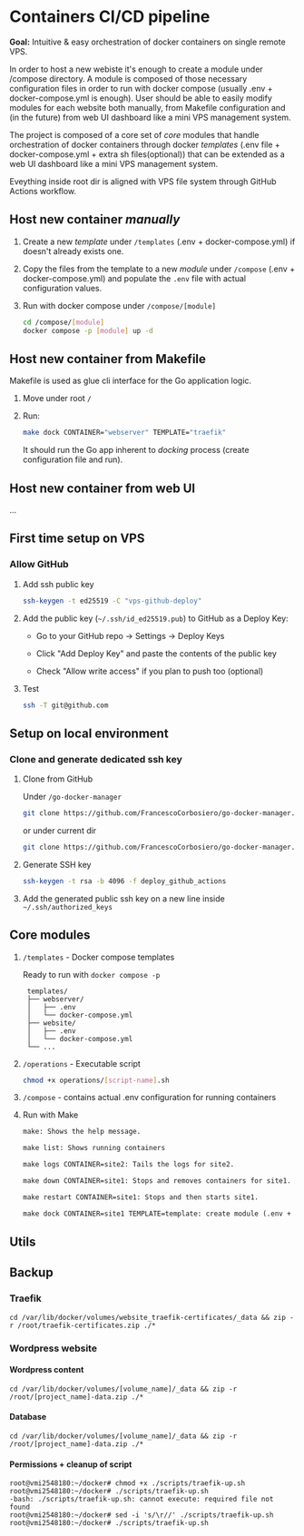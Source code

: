 # Containers CI/CD pipeline

**Goal:**
Intuitive & easy orchestration of docker containers on single remote VPS.

In order to host a new webiste it's enough to create a module under /compose directory.
A module is composed of those necessary configuration files in order to run with docker compose (usually .env + docker-compose.yml is enough).
User should be able to easily modify modules for each website both manually, from Makefile configuration and (in the future) from web UI dashboard like a mini VPS management system.

The project is composed of a core set of *core* modules that handle orchestration of docker containers through docker *templates* (.env file + docker-compose.yml + extra sh files(optional))
that can be extended as a web UI dashboard like a mini VPS management system.

Eveything inside root dir is aligned with VPS file system through GitHub Actions workflow.

## Host new container *manually*

1. Create a new *template* under `/templates` (.env + docker-compose.yml) if doesn't already exists one.
2. Copy the files from the template to a new *module* under `/compose` (.env + docker-compose.yml) and populate the `.env` file with actual configuration values.
3. Run with docker compose under `/compose/[module]`

    ```bash
    cd /compose/[module]
    docker compose -p [module] up -d
    ```

## Host new container from Makefile

Makefile is used as glue cli interface for the Go application logic.

1. Move under root `/`
2. Run:

    ```bash
    make dock CONTAINER="webserver" TEMPLATE="traefik"
    ```

    It should run the Go app inherent to *docking* process (create configuration file and run).

## Host new container from web UI

...

## First time setup on VPS

### Allow GitHub

1. Add ssh public key

    ```bash
    ssh-keygen -t ed25519 -C "vps-github-deploy"
    ```

2. Add the public key (`~/.ssh/id_ed25519.pub`) to GitHub as a Deploy Key:
    - Go to your GitHub repo → Settings → Deploy Keys

    - Click "Add Deploy Key" and paste the contents of the public key

    - Check "Allow write access" if you plan to push too (optional)

3. Test

    ```bash
    ssh -T git@github.com
    ```

## Setup on local environment

### Clone and generate dedicated ssh key

1. Clone from GitHub

   Under `/go-docker-manager`

    ```bash
    git clone https://github.com/FrancescoCorbosiero/go-docker-manager.git
    ```

    or under current dir

    ```bash
    git clone https://github.com/FrancescoCorbosiero/go-docker-manager.git .
    ```

2. Generate SSH key

    ```bash
    ssh-keygen -t rsa -b 4096 -f deploy_github_actions
    ```

3. Add the generated public ssh key on a new line inside `~/.ssh/authorized_keys`

## Core modules

1. `/templates` - Docker compose templates

    Ready to run with `docker compose -p`

   ```docker
    templates/
    ├── webserver/
    │   ├── .env
    │   └── docker-compose.yml
    ├── website/
    │   ├── .env
    │   └── docker-compose.yml
    └── ...
    ```

2. `/operations` - Executable script

    ```bash
    chmod +x operations/[script-name].sh
    ```

3. `/compose` - contains actual .env configuration for running containers

4. Run with Make

    ```txt
    make: Shows the help message.

    make list: Shows running containers

    make logs CONTAINER=site2: Tails the logs for site2.

    make down CONTAINER=site1: Stops and removes containers for site1.

    make restart CONTAINER=site1: Stops and then starts site1.

    make dock CONTAINER=site1 TEMPLATE=template: create module (.env + compose file) under /compose if doesn't exists and run
    ```

## Utils
## Backup

### Traefik
```
cd /var/lib/docker/volumes/website_traefik-certificates/_data && zip -r /root/traefik-certificates.zip ./*
```

### Wordpress website
#### Wordpress content
```
cd /var/lib/docker/volumes/[volume_name]/_data && zip -r /root/[project_name]-data.zip ./*
```

#### Database
```
cd /var/lib/docker/volumes/[volume_name]/_data && zip -r /root/[project_name]-data.zip ./*
```

#### Permissions + cleanup of script
```
root@vmi2548180:~/docker# chmod +x ./scripts/traefik-up.sh
root@vmi2548180:~/docker# ./scripts/traefik-up.sh
-bash: ./scripts/traefik-up.sh: cannot execute: required file not found
root@vmi2548180:~/docker# sed -i 's/\r//' ./scripts/traefik-up.sh
root@vmi2548180:~/docker# ./scripts/traefik-up.sh
```